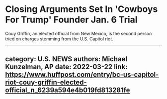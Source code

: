 # Closing Arguments Set In 'Cowboys For Trump' Founder Jan. 6 Trial

Couy Griffin, an elected official from New Mexico, is the second person tried on charges stemming from the U.S. Capitol riot.

---
category: U.S. NEWS
authors: Michael Kunzelman, AP
date: 2022-03-22
link: https://www.huffpost.com/entry/bc-us-capitol-riot-couy-griffin-elected-official_n_6239a594e4b019fd813281fe
---
